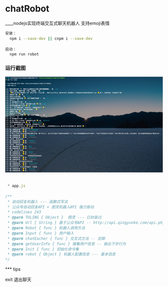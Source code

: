 # chatRobot

____nodejs实现终端交互式聊天机器人 支持emoji表情 

```sh
安装：
  npm i --save-dev || cnpm i --save-dev

启动：
  npm run robot

```


### 运行截图

![image](./WechatIMG1.jpeg)

```js
 
 * app.js 

/**
 * 自动回复机器人 --- 函数式写法 
 * 公众号自动回复API + 图灵机器人API 强力驱动
 * codelines 243
 * @parm TULING { Object }  图灵 --- 已封装过
 * @parm Url { String } 基于公众号API -- http://api.qingyunke.com/api.php?key=free&appid=0&msg=${info}
 * @parm Robot { func } 机器人调用方法
 * @parm Input { func } 用户输入
 * @parm chatEacher { func } 交互式方法 -- 尬聊
 * @parm getUserInfo { func } 搜集用户信息 -- 做出下步行为
 * @parm Init { func } 初始化命令集
 * @parm robot { Object } 机器人配置信息 --- 基本信息
*/

```


*** tips

 exit 退出聊天
